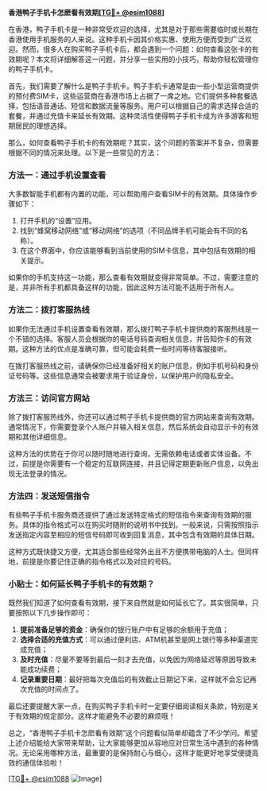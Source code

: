 **香港鸭子手机卡怎麽看有效期[[TG💪+ @esim1088](https://t.me/s/esim1088)]**

在香港，鸭子手机卡是一种非常受欢迎的选择，尤其是对于那些需要临时或长期在香港使用手机服务的人来说。这种手机卡因其价格实惠、使用方便而受到广泛欢迎。然而，很多人在购买鸭子手机卡后，都会遇到一个问题：如何查看这张卡的有效期呢？本文将详细解答这一问题，并分享一些实用的小技巧，帮助你轻松管理你的鸭子手机卡。

首先，我们需要了解什么是鸭子手机卡。鸭子手机卡通常是由一些小型运营商提供的预付费SIM卡，这些运营商在香港市场上占据了一席之地。它们提供多种套餐选择，包括语音通话、短信和数据流量等服务。用户可以根据自己的需求选择合适的套餐，并通过充值卡来延长有效期。这种灵活性使得鸭子手机卡成为许多游客和短期居民的理想选择。

那么，如何查看鸭子手机卡的有效期呢？其实，这个问题的答案并不复杂，但需要根据不同的情况来处理。以下是一些常见的方法：

### 方法一：通过手机设置查看

大多数智能手机都有内置的功能，可以帮助用户查看SIM卡的有效期。具体操作步骤如下：

1. 打开手机的“设置”应用。
2. 找到“蜂窝移动网络”或“移动网络”的选项（不同品牌手机可能会有不同的名称）。
3. 在这个界面中，你应该能够看到当前使用的SIM卡信息，其中包括有效期的相关提示。

如果你的手机支持这一功能，那么查看有效期就变得非常简单。不过，需要注意的是，并非所有手机都具备这样的功能，因此这种方法可能不适用于所有人。

### 方法二：拨打客服热线

如果你无法通过手机设置查看有效期，那么拨打鸭子手机卡提供商的客服热线是一个不错的选择。客服人员会根据你的电话号码查询相关信息，并告知你卡的有效期。这种方法的优点是准确可靠，但可能会耗费一些时间等待客服接听。

在拨打客服热线之前，请确保你已经准备好相关的账户信息，例如手机号码和身份证号码等。这些信息通常会被要求用于验证身份，以保护用户的隐私安全。

### 方法三：访问官方网站

除了拨打客服热线外，你还可以通过鸭子手机卡提供商的官方网站来查询有效期。通常情况下，你需要登录个人账户并输入相关信息，然后系统会自动显示卡的有效期和其他详细信息。

这种方法的优势在于你可以随时随地进行查询，无需依赖电话或者实体设备。不过，前提是你需要有一个稳定的互联网连接，并且记得定期更新账户信息，以免出现无法登录的情况。

### 方法四：发送短信指令

有些鸭子手机卡服务商还提供了通过发送特定格式的短信指令来查询有效期的服务。具体的指令格式可以在购买时随附的说明书中找到。一般来说，只需按照指示发送指定内容至相应的短信号码即可收到回复消息，其中包含有效期的具体日期。

这种方式既快捷又方便，尤其适合那些经常外出且不方便携带电脑的人士。但同样地，前提是你要记住正确的指令格式以及对应的号码。

### 小贴士：如何延长鸭子手机卡的有效期？

既然我们知道了如何查看有效期，接下来自然就是如何延长它了。其实很简单，只要按照以下几步操作即可：

1. **提前准备足够的资金**：确保你的银行账户中有足够的余额用于充值；
2. **选择合适的充值方式**：可以通过便利店、ATM机甚至是网上银行等多种渠道完成充值；
3. **及时充值**：尽量不要等到最后一刻才去充值，以免因为网络延迟等原因导致未能成功续费；
4. **记录重要日期**：最好把每次充值后的有效截止日期记下来，这样就不会忘记再次充值的时间点了。

最后还要提醒大家一点，在购买鸭子手机卡时一定要仔细阅读相关条款，特别是关于有效期的规定部分。这样才能避免不必要的麻烦哦！

总之，“香港鸭子手机卡怎麽看有效期”这个问题看似简单却蕴含了不少学问。希望上述介绍能给大家带来帮助，让大家能够更加从容地应对日常生活中遇到的各种情况。无论采用哪种方法，最重要的是保持耐心与细心，这样才能更好地享受便捷高效的通信体验啦！

[[TG💪+ @esim1088](https://t.me/s/esim1088) ![Image](https://i.postimg.cc/4NQfJmqS/Snipaste-2025-05-13-00-14-12.png)]